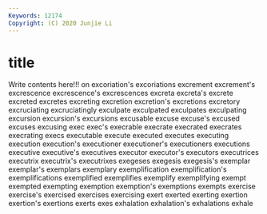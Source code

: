 ```yaml
---
Keywords: 12174
Copyright: (C) 2020 Junjie Li
---
```


# title

Write contents here!!!
on
excoriation's 
excoriations 
excrement 
excrement's 
excrescence 
excrescence's 
excrescences 
excreta 
excreta's 
excrete
excreted 
excretes 
excreting 
excretion 
excretion's 
excretions 
excretory 
excruciating 
excruciatingly 
exculpate
exculpated 
exculpates 
exculpating 
excursion 
excursion's 
excursions 
excusable 
excuse 
excuse's 
excused
excuses 
excusing 
exec 
exec's 
execrable 
execrate 
execrated 
execrates 
execrating 
execs
executable 
execute 
executed 
executes 
executing 
execution 
execution's 
executioner 
executioner's 
executioners
executions 
executive 
executive's 
executives 
executor 
executor's 
executors 
executrices 
executrix 
executrix's
executrixes 
exegeses 
exegesis 
exegesis's 
exemplar 
exemplar's 
exemplars 
exemplary 
exemplification 
exemplification's
exemplifications 
exemplified 
exemplifies 
exemplify 
exemplifying 
exempt 
exempted 
exempting 
exemption 
exemption's
exemptions 
exempts 
exercise 
exercise's 
exercised 
exercises 
exercising 
exert 
exerted 
exerting
exertion 
exertion's 
exertions 
exerts 
exes 
exhalation 
exhalation's 
exhalations 
exhale 
